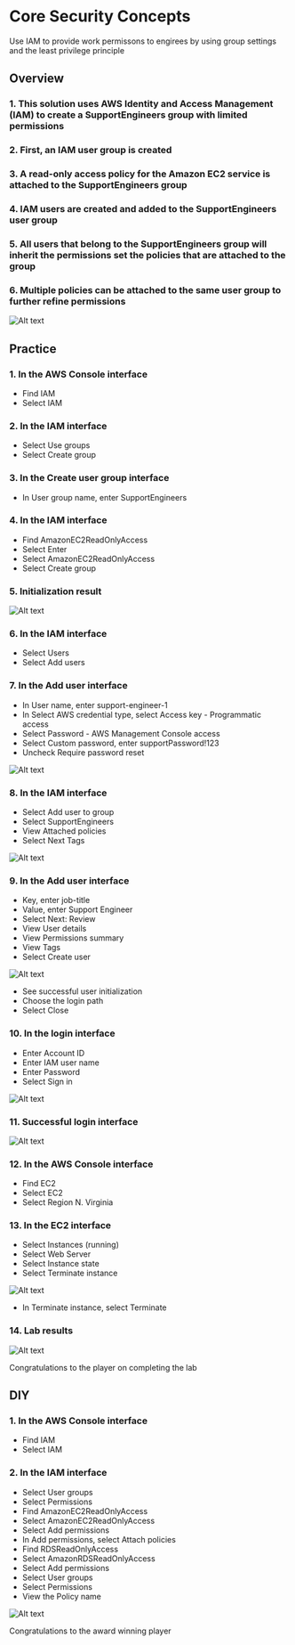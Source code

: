# Core Security Concepts

Use IAM to provide work permissons to engirees by using group settings and the least privilege principle

## **Overview**

### 1. This solution uses AWS Identity and Access Management (IAM) to create a SupportEngineers group with limited permissions

### 2. First, an IAM user group is created

### 3. A read-only access policy for the Amazon EC2 service is attached to the SupportEngineers group

### 4. IAM users are created and added to the SupportEngineers user group

### 5. All users that belong to the SupportEngineers group will inherit the permissions set the policies that are attached to the group

### 6. Multiple policies can be attached to the same user group to further refine permissions

![Alt text](./assets/image.png)

## **Practice**

### 1. In the AWS Console interface

- Find IAM
- Select IAM

### 2. In the IAM interface

- Select Use groups
- Select Create group

### 3. In the Create user group interface

- In User group name, enter SupportEngineers

### 4. In the IAM interface

- Find AmazonEC2ReadOnlyAccess
- Select Enter
- Select AmazonEC2ReadOnlyAccess
- Select Create group

### 5. Initialization result

![Alt text](./assets/image-1.png)

### 6. In the IAM interface

- Select Users
- Select Add users

### 7. In the Add user interface

- In User name, enter support-engineer-1
- In Select AWS credential type, select Access key - Programmatic access
- Select Password - AWS Management Console access
- Select Custom password, enter supportPassword!123
- Uncheck Require password reset

![Alt text](./assets/image-2.png)

### 8. In the IAM interface

- Select Add user to group
- Select SupportEngineers
- View Attached policies
- Select Next Tags

![Alt text](./assets/image-3.png)

### 9. In the Add user interface

- Key, enter job-title
- Value, enter Support Engineer
- Select Next: Review
- View User details
- View Permissions summary
- View Tags
- Select Create user

![Alt text](./assets/image-4.png)

- See successful user initialization
- Choose the login path
- Select Close

### 10. In the login interface

- Enter Account ID
- Enter IAM user name
- Enter Password
- Select Sign in

![Alt text](./assets/image-5.png)

### 11. Successful login interface

![Alt text](./assets/image-6.png)

### 12. In the AWS Console interface

- Find EC2
- Select EC2
- Select Region N. Virginia

### 13. In the EC2 interface

- Select Instances (running)
- Select Web Server
- Select Instance state
- Select Terminate instance

![Alt text](./assets/image-7.png)

- In Terminate instance, select Terminate

### 14. Lab results

![Alt text](./assets/image-8.png)

Congratulations to the player on completing the lab

## **DIY**

### 1. In the AWS Console interface

- Find IAM
- Select IAM

### 2. In the IAM interface

- Select User groups
- Select Permissions
- Find AmazonEC2ReadOnlyAccess
- Select AmazonEC2ReadOnlyAccess
- Select Add permissions
- In Add permissions, select Attach policies
- Find RDSReadOnlyAccess
- Select AmazonRDSReadOnlyAccess
- Select Add permissions
- Select User groups
- Select Permissions
- View the Policy name

![Alt text](./assets/image-9.png)

Congratulations to the award winning player
